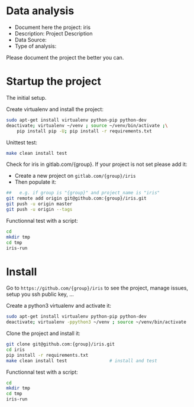 # Data analysis
- Document here the project: iris
- Description: Project Description
- Data Source:
- Type of analysis:

Please document the project the better you can.

# Startup the project

The initial setup.

Create virtualenv and install the project:
```bash
sudo apt-get install virtualenv python-pip python-dev
deactivate; virtualenv ~/venv ; source ~/venv/bin/activate ;\
    pip install pip -U; pip install -r requirements.txt
```

Unittest test:
```bash
make clean install test
```

Check for iris in gitlab.com/{group}.
If your project is not set please add it:

- Create a new project on `gitlab.com/{group}/iris`
- Then populate it:

```bash
##   e.g. if group is "{group}" and project_name is "iris"
git remote add origin git@github.com:{group}/iris.git
git push -u origin master
git push -u origin --tags
```

Functionnal test with a script:

```bash
cd
mkdir tmp
cd tmp
iris-run
```

# Install

Go to `https://github.com/{group}/iris` to see the project, manage issues,
setup you ssh public key, ...

Create a python3 virtualenv and activate it:

```bash
sudo apt-get install virtualenv python-pip python-dev
deactivate; virtualenv -ppython3 ~/venv ; source ~/venv/bin/activate
```

Clone the project and install it:

```bash
git clone git@github.com:{group}/iris.git
cd iris
pip install -r requirements.txt
make clean install test                # install and test
```
Functionnal test with a script:

```bash
cd
mkdir tmp
cd tmp
iris-run
```
